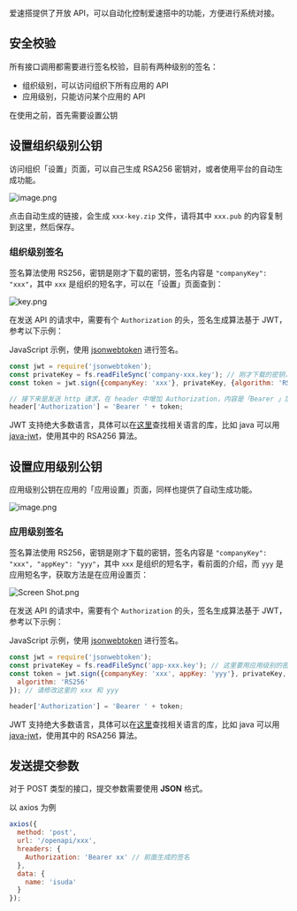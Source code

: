 爱速搭提供了开放 API，可以自动化控制爱速搭中的功能，方便进行系统对接。

## 安全校验

所有接口调用都需要进行签名校验，目前有两种级别的签名：

- 组织级别，可以访问组织下所有应用的 API
- 应用级别，只能访问某个应用的 API

在使用之前，首先需要设置公钥

## 设置组织级别公钥

访问组织「设置」页面，可以自己生成 RSA256 密钥对，或者使用平台的自动生成功能。

![image.png](../../staic/img/API/介绍/image_9420660.png)

点击自动生成的链接，会生成 `xxx-key.zip` 文件，请将其中 `xxx.pub` 的内容复制到这里，然后保存。

### 组织级别签名

签名算法使用 RS256，密钥是刚才下载的密钥，签名内容是 `"companyKey": "xxx"`，其中 `xxx` 是组织的短名字，可以在「设置」页面查到：

![key.png](../../staic/img/API/介绍/xx_b525a02.png)

在发送 API 的请求中，需要有个 `Authorization` 的头，签名生成算法基于 JWT，参考以下示例：

JavaScript 示例，使用 [jsonwebtoken](https://github.com/auth0/node-jsonwebtoken) 进行签名。

```javascript
const jwt = require('jsonwebtoken');
const privateKey = fs.readFileSync('company-xxx.key'); // 刚才下载的密钥，注意这里用的是密钥，不是公钥
const token = jwt.sign({companyKey: 'xxx'}, privateKey, {algorithm: 'RS256'}); // 将这里的 xxx 改成签名查到的短名字

// 接下来是发送 http 请求，在 header 中增加 Authorization，内容是「Bearer 」加上之前的生成的 token，这个 token 应该在每次提交的时候生成，为了避免重放攻击，默认 jwt 中会有 iat 时间戳，爱速搭会拒绝超过 1 分钟的签名
header['Authorization'] = 'Bearer ' + token;
```

JWT 支持绝大多数语言，具体可以在[这里](https://jwt.io/#libraries-io)查找相关语言的库，比如 java 可以用 [java-jwt](https://github.com/auth0/java-jwt)，使用其中的 RSA256 算法。

## 设置应用级别公钥

应用级别公钥在应用的「应用设置」页面，同样也提供了自动生成功能。

![image.png](../../staic/img/API/介绍/image_4d3a04a.png)

### 应用级别签名

签名算法使用 RS256，密钥是刚才下载的密钥，签名内容是 `"companyKey": "xxx", "appKey": "yyy"`，其中 `xxx` 是组织的短名字，看前面的介绍，而 `yyy` 是应用短名字，获取方法是在应用设置页：

![Screen Shot.png](../../staic/img/API/介绍/Screen%20Shot%202021-03-12%20at%205.43.22%20PM_72d856f.png)

在发送 API 的请求中，需要有个 `Authorization` 的头，签名生成算法基于 JWT，参考以下示例：

JavaScript 示例，使用 [jsonwebtoken](https://github.com/auth0/node-jsonwebtoken) 进行签名。

```javascript
const jwt = require('jsonwebtoken');
const privateKey = fs.readFileSync('app-xxx.key'); // 这里要用应用级别的密钥
const token = jwt.sign({companyKey: 'xxx', appKey: 'yyy'}, privateKey, {
  algorithm: 'RS256'
}); // 请修改这里的 xxx 和 yyy

header['Authorization'] = 'Bearer ' + token;
```

JWT 支持绝大多数语言，具体可以在[这里](https://jwt.io/#libraries-io)查找相关语言的库，比如 java 可以用 [java-jwt](https://github.com/auth0/java-jwt)，使用其中的 RSA256 算法。

## 发送提交参数

对于 POST 类型的接口，提交参数需要使用 **JSON** 格式。

以 axios 为例

```javascript
axios({
  method: 'post',
  url: '/openapi/xxx',
  hreaders: {
    Authorization: 'Bearer xx' // 前面生成的签名
  },
  data: {
    name: 'isuda'
  }
});
```
